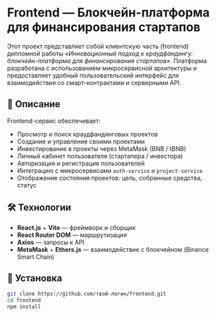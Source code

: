 # Frontend — Блокчейн-платформа для финансирования стартапов

Этот проект представляет собой клиентскую часть (frontend) дипломной работы _«Инновационный подход к краудфандингу: блокчейн-платформа для финансирования стартапов»_. Платформа разработана с использованием микросервисной архитектуры и предоставляет удобный пользовательский интерфейс для взаимодействия со смарт-контрактами и серверными API.

## 📌 Описание

Frontend-сервис обеспечивает:

- Просмотр и поиск краудфандинговых проектов
- Создание и управление своими проектами
- Инвестирование в проекты через MetaMask (BNB / tBNB)
- Личный кабинет пользователя (стартапера / инвестора)
- Авторизация и регистрация пользователей
- Интеграцию с микросервисами `auth-service` и `project-service`
- Отображение состояния проектов: цель, собранные средства, статус

## 🛠️ Технологии

- **React.js** + **Vite** — фреймворк и сборщик
- **React Router DOM** — маршрутизация
- **Axios** — запросы к API
- **MetaMask** + **Ethers.js** — взаимодействие с блокчейном (Binance Smart Chain)

## 🔧 Установка

```bash
git clone https://github.com/твой-логин/frontend.git
cd frontend
npm install
